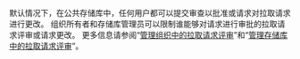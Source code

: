 默认情况下，在公共存储库中，任何用户都可以提交审查以批准或请求对拉取请求进行更改。 组织所有者和存储库管理员可以限制谁能够对请求进行审批的拉取请求评审或请求更改。 更多信息请参阅“[管理组织中的拉取请求评审](/organizations/managing-organization-settings/managing-pull-request-reviews-in-your-organization)”和“[管理存储库中的拉取请求评审](/repositories/managing-your-repositorys-settings-and-features/managing-repository-settings/managing-pull-request-reviews-in-your-repository)”。
